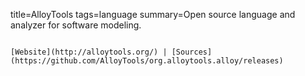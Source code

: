 title=AlloyTools
tags=language
summary=Open source language and analyzer for software modeling. 
~~~~~~

[Website](http://alloytools.org/) | [Sources](https://github.com/AlloyTools/org.alloytools.alloy/releases)

